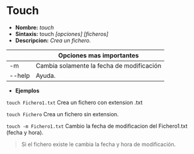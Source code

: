 # Touch
* **Nombre:** _touch_
* **Sintaxis:** touch  _[opciones] [ficheros]_
* **Descripcion:** _Crea un fichero._

||Opciones mas importantes| 
| --------- | --------- |
| -m|Cambia solamente la fecha de modificación| 
| --help|Ayuda.|
 

* **Ejemplos**

```touch Fichero1.txt``` Crea un fichero con extension .txt

```touch Fichero``` Crea un fichero sin extension.

```touch -m Fichero1.txt``` Cambio la fecha de modificacion del Fichero1.txt (fecha y hora).

>Si el fichero existe le cambia la fecha y hora de modificación.
